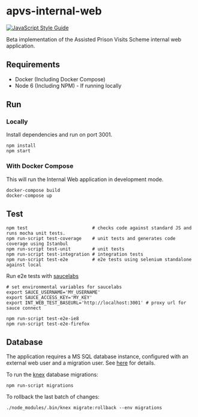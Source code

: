 # apvs-internal-web

[![JavaScript Style Guide](https://img.shields.io/badge/code%20style-standard-brightgreen.svg)](http://standardjs.com/)

Beta implementation of the Assisted Prison Visits Scheme internal web application.

## Requirements

* Docker (Including Docker Compose)
* Node 6 (Including NPM) - If running locally

## Run

### Locally
Install dependencies and run on port 3001.

```
npm install
npm start
```

### With Docker Compose
This will run the Internal Web application in development mode.

```
docker-compose build
docker-compose up
```

## Test

```
npm test                        # checks code against standard JS and runs mocha unit tests.
npm run-script test-coverage    # unit tests and generates code coverage using Istanbul
npm run-script test-unit        # unit tests
npm run-script test-integration # integration tests
npm run-script test-e2e         # e2e tests using selenium standalone against local
```

Run e2e tests with [saucelabs](https://saucelabs.com)
```
# set environmental variables for saucelabs
export SAUCE_USERNAME='MY_USERNAME'
export SAUCE_ACCESS_KEY='MY_KEY'
export INT_WEB_TEST_BASEURL='http://localhost:3001' # proxy url for sauce connect

npm run-script test-e2e-ie8
npm run-script test-e2e-firefox
```

## Database

The application requires a MS SQL database instance, configured with an external web user and a migration user. See [here](https://github.com/ministryofjustice/apvs/tree/develop/database) for details.

To run the [knex](http://knexjs.org/) database migrations:

```
npm run-script migrations
```

To rollback the last batch of changes:
```
./node_modules/.bin/knex migrate:rollback --env migrations
```